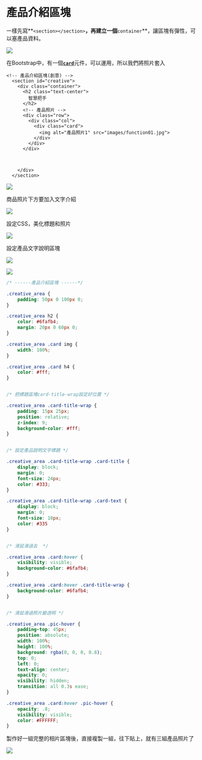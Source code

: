 # 產品介紹區塊

一樣先寫**`<section></section>`**，再建立一個**`container`**，讓區塊有彈性，可以塞產品資料。



![](.gitbook/assets/image%20%2825%29.png)

在Bootstrap中，有一個[**`card`**](https://bootstrap.hexschool.com/docs/4.2/components/card/)元件，可以運用，所以我們將照片套入

```markup
<!-- 產品介紹區塊(創意) -->
  <section id="creative">
    <div class="container">
      <h2 class="text-center">
        智慧把手
      </h2>
      <!-- 產品照片 -->
      <div class="row">
        <div class="col">
          <div class="card">
            <img alt="產品照片1" src="images/function01.jpg">
          </div>
        </div>
      </div>



    </div>
  </section>

```

![](.gitbook/assets/image%20%2838%29.png)

商品照片下方要加入文字介紹

![](.gitbook/assets/image%20%2854%29.png)

設定CSS，美化標題和照片

![](.gitbook/assets/image%20%2834%29.png)

設定產品文字說明區塊

![](.gitbook/assets/image%20%2839%29.png)

![](.gitbook/assets/image%20%284%29.png)

```css
/* ------產品介紹區塊 ------*/

.creative_area {
    padding: 50px 0 100px 0;
}

.creative_area h2 {
    color: #6fafb4;
    margin: 20px 0 60px 0;
}

.creative_area .card img {
    width: 100%;
}

.creative_area .card h4 {
    color: #fff;
}


/* 把標題區塊card-title-wrap設定好位置 */

.creative_area .card-title-wrap {
    padding: 15px 25px;
    position: relative;
    z-index: 9;
    background-color: #fff;
}


/* 設定產品說明文字標題 */

.creative_area .card-title-wrap .card-title {
    display: block;
    margin: 0;
    font-size: 24px;
    color: #333;
}

.creative_area .card-title-wrap .card-text {
    display: block;
    margin: 0;
    font-size: 18px;
    color: #335
}


/* 滑鼠滑過去  */

.creative_area .card:hover {
    visibility: visible;
    background-color: #6fafb4;
}

.creative_area .card:hover .card-title-wrap {
    background-color: #6fafb4;
}


/* 滑鼠滑過照片變透明 */

.creative_area .pic-hover {
    padding-top: 45px;
    position: absolute;
    width: 100%;
    height: 100%;
    background: rgba(0, 0, 0, 0.8);
    top: 0;
    left: 0;
    text-align: center;
    opacity: 0;
    visibility: hidden;
    transition: all 0.3s ease;
}

.creative_area .card:hover .pic-hover {
    opacity: .8;
    visibility: visible;
    color: #FFFFFF;
}
```

製作好一組完整的相片區塊後，直接複製一組，往下貼上，就有三組產品照片了

![](.gitbook/assets/image%20%2824%29.png)

